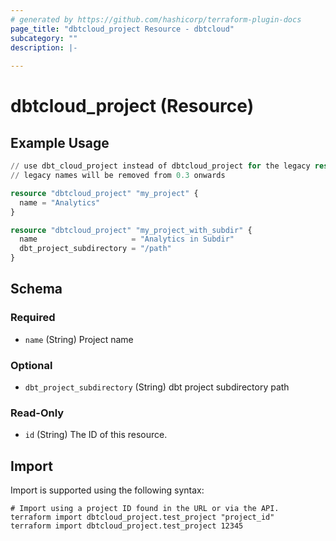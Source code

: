 ```yaml
---
# generated by https://github.com/hashicorp/terraform-plugin-docs
page_title: "dbtcloud_project Resource - dbtcloud"
subcategory: ""
description: |-
  
---
```


# dbtcloud_project (Resource)



## Example Usage

```terraform
// use dbt_cloud_project instead of dbtcloud_project for the legacy resource names
// legacy names will be removed from 0.3 onwards

resource "dbtcloud_project" "my_project" {
  name = "Analytics"
}

resource "dbtcloud_project" "my_project_with_subdir" {
  name                     = "Analytics in Subdir"
  dbt_project_subdirectory = "/path"
}
```

<!-- schema generated by tfplugindocs -->
## Schema

### Required

- `name` (String) Project name

### Optional

- `dbt_project_subdirectory` (String) dbt project subdirectory path

### Read-Only

- `id` (String) The ID of this resource.

## Import

Import is supported using the following syntax:

```shell
# Import using a project ID found in the URL or via the API.
terraform import dbtcloud_project.test_project "project_id"
terraform import dbtcloud_project.test_project 12345
```
